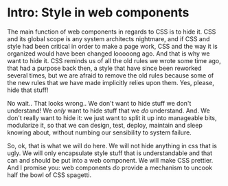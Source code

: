 # Intro: Style in web components

The main function of web components in regards to CSS is to hide it.
CSS and its global scope is any system architects nightmare, and 
if CSS and style had been critical in order to make a page work, 
CSS and the way it is organized would have been changed looooong ago.
And that is why we want to hide it. 
CSS reminds us of all the old rules we wrote some time ago, that had a purpose back then, 
a style that have since been reworked several times, but we are afraid to remove the old rules
because some of the new rules that we have made implicitly relies upon them.
Yes, please, hide that stuff!

No wait.. That looks wrong.. We don't want to hide stuff we don't understand! 
We *only* want to hide stuff that we *do* understand. And. We don't really want to hide it: 
we just want to split it up into manageable bits, modularize it, 
so that we can design, test, deploy, maintain and sleep knowing about, without numbing our 
sensibility to system failure.

So, ok, that is what we will do here. We will not hide anything in css that is ugly.
We will only encapsulate style stuff that is understandable and that can and should 
be put into a web component. We will make CSS prettier. And I promise you: 
web components *do* provide a mechanism to uncook half the bowl of CSS spagetti. 

